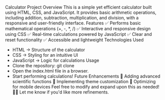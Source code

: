 Calculator Project
Overview
This is a simple yet efficient calculator built using HTML, CSS, and JavaScript. It provides basic arithmetic operations, including addition, subtraction, multiplication, and division, with a responsive and user-friendly interface.
Features
✅ Performs basic mathematical operations (+, -, *, /)
✅ Interactive and responsive design using CSS
✅ Real-time calculations powered by JavaScript
✅ Clear and reset functionality
✅ Accessible and lightweight
Technologies Used
- HTML → Structure of the calculator
- CSS → Styling for an intuitive UI
- JavaScript → Logic for calculations
Usage
- Clone the repository:
git clone <repository-link>
- Open the index.html file in a browser.
- Start performing calculations!
Future Enhancements
🔹 Adding advanced scientific functions
🔹 Implementing theme customization
🔹 Optimizing for mobile devices
Feel free to modify and expand upon this as needed! 🚀😊 Let me know if you'd like more refinements.
